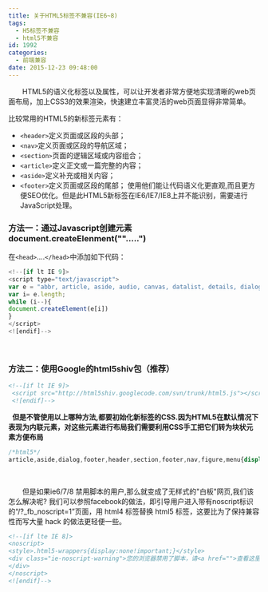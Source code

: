 ```yaml
---
title: 关于HTML5标签不兼容(IE6~8)
tags:
  - H5标签不兼容
  - html5不兼容
id: 1992
categories:
  - 前端兼容
date: 2015-12-23 09:48:00
---
```


&emsp;&emsp;HTML5的语义化标签以及属性，可以让开发者非常方便地实现清晰的web页面布局，加上CSS3的效果渲染，快速建立丰富灵活的web页面显得非常简单。

比较常用的HTML5的新标签元素有：

*   ```<header>```定义页面或区段的头部；
*   ```<nav>```定义页面或区段的导航区域；
*   ```<section>```页面的逻辑区域或内容组合；
*   ```<article>```定义正文或一篇完整的内容；
*   ```<aside>```定义补充或相关内容；
*   ```<footer>```定义页面或区段的尾部；
使用他们能让代码语义化更直观,而且更方便SEO优化。但是此HTML5新标签在IE6/IE7/IE8上并不能识别，需要进行JavaScript处理。

### 方法一：通过Javascript创建元素document.createElenment("".....")

在```<head>```....```</head>```中添加如下代码：
```javascript
<!--[if lt IE 9]>
<script type="text/javascript">
var e = "abbr, article, aside, audio, canvas, datalist, details, dialog, eventsource, figure, footer, header, hgroup, mark, menu, meter, nav, output, progress, section, time, video".split(', ');
var i= e.length;
while (i--){
document.createElement(e[i])
}
</script>
<![endif]-->
```
&nbsp;

### 方法二：使用Google的html5shiv包（推荐）
```html
<!--[if lt IE 9]> 
 <script src="http://html5shiv.googlecode.com/svn/trunk/html5.js"></script>
 <![endif]-->
 ```
&nbsp;
**但是不管使用以上哪种方法,都要初始化新标签的CSS.因为HTML5在默认情况下表现为内联元素，对这些元素进行布局我们需要利用CSS手工把它们转为块状元素方便布局**
```css
/*html5*/
article,aside,dialog,footer,header,section,footer,nav,figure,menu{display:block}
```
&nbsp;

&emsp;&emsp;但是如果ie6/7/8 禁用脚本的用户,那么就变成了无样式的"白板"网页,我们该怎么解决呢?
我们可以参照facebook的做法，即引导用户进入带有noscript标识的“/?_fb_noscript=1”页面，用 html4 标签替换 html5 标签，这要比为了保持兼容性而写大量 hack 的做法更轻便一些。
```html
<!--[if lte IE 8]>
<noscript>
<style>.html5-wrappers{display:none!important;}</style>
<div class="ie-noscript-warning">您的浏览器禁用了脚本，请<a href="">查看这里</a>来启用脚本!或者<a href="/?noscript=1">继续访问</a>.
</div>
</noscript>
<![endif]-->
```
&nbsp;